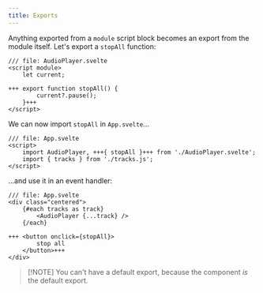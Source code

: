 ```yaml
---
title: Exports
---
```


Anything exported from a `module` script block becomes an export from the module itself. Let's export a `stopAll` function:

```svelte
/// file: AudioPlayer.svelte
<script module>
	let current;

+++	export function stopAll() {
		current?.pause();
	}+++
</script>
```

We can now import `stopAll` in `App.svelte`...

```svelte
/// file: App.svelte
<script>
	import AudioPlayer, +++{ stopAll }+++ from './AudioPlayer.svelte';
	import { tracks } from './tracks.js';
</script>
```

...and use it in an event handler:

```svelte
/// file: App.svelte
<div class="centered">
	{#each tracks as track}
		<AudioPlayer {...track} />
	{/each}

+++	<button onclick={stopAll}>
		stop all
	</button>+++
</div>
```

> [!NOTE] You can't have a default export, because the component _is_ the default export.
